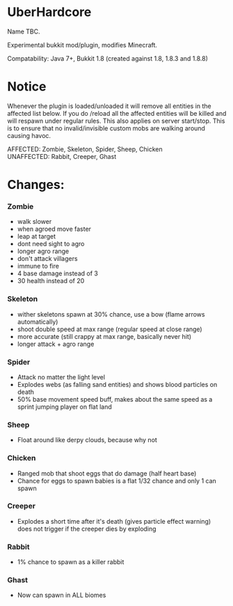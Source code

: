 UberHardcore
============

Name TBC.

Experimental bukkit mod/plugin, modifies Minecraft.

Compatability: Java 7+, Bukkit 1.8 (created against 1.8, 1.8.3 and 1.8.8)

# Notice

Whenever the plugin is loaded/unloaded it will remove all entities in the affected list below. If you do /reload all
the affected entities will be killed and will respawn under regular rules. This also applies on server start/stop. This
is to ensure that no invalid/invisible custom mobs are walking around causing havoc.

AFFECTED: Zombie, Skeleton, Spider, Sheep, Chicken  
UNAFFECTED: Rabbit, Creeper, Ghast

# Changes:

### Zombie

- walk slower
- when agroed move faster
- leap at target
- dont need sight to agro
- longer agro range
- don't attack villagers
- immune to fire
- 4 base damage instead of 3
- 30 health instead of 20

### Skeleton

- wither skeletons spawn at 30% chance, use a bow (flame arrows automatically)
- shoot double speed at max range (regular speed at close range)
- more accurate (still crappy at max range, basically never hit)
- longer attack + agro range

### Spider

- Attack no matter the light level
- Explodes webs (as falling sand entities) and shows blood particles on death
- 50% base movement speed buff, makes about the same speed as a sprint jumping player on flat land

### Sheep

- Float around like derpy clouds, because why not

### Chicken

- Ranged mob that shoot eggs that do damage (half heart base)
- Chance for eggs to spawn babies is a flat 1/32 chance and only 1 can spawn

### Creeper

- Explodes a short time after it's death (gives particle effect warning) does not trigger if the creeper dies by exploding

### Rabbit

- 1% chance to spawn as a killer rabbit

### Ghast

- Now can spawn in ALL biomes
